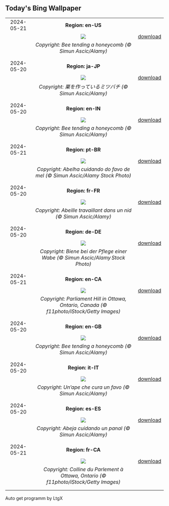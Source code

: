 ## Today's Bing Wallpaper
|      |      |      |
| :----: | :----: | :----: |
|2024-05-21|**Region: en-US**||
||![](https://www.bing.com/th?id=OHR.HoneycombBee_EN-US2941694554_UHD.jpg&pid=hp&w=1152&h=648&rs=1&c=4)| [download](https://www.bing.com/th?id=OHR.HoneycombBee_EN-US2941694554_UHD.jpg)|
||*Copyright: Bee tending a honeycomb (© Simun Ascic/Alamy)*
||
|||
|2024-05-20|**Region: ja-JP**||
||![](https://www.bing.com/th?id=OHR.HoneycombBee_JA-JP0520778035_UHD.jpg&pid=hp&w=1152&h=648&rs=1&c=4)| [download](https://www.bing.com/th?id=OHR.HoneycombBee_JA-JP0520778035_UHD.jpg)|
||*Copyright: 巣を作っているミツバチ (© Simun Ascic/Alamy)*
||
|||
|2024-05-20|**Region: en-IN**||
||![](https://www.bing.com/th?id=OHR.HoneycombBee_EN-IN5264559093_UHD.jpg&pid=hp&w=1152&h=648&rs=1&c=4)| [download](https://www.bing.com/th?id=OHR.HoneycombBee_EN-IN5264559093_UHD.jpg)|
||*Copyright: Bee tending a honeycomb (© Simun Ascic/Alamy)*
||
|||
|2024-05-21|**Region: pt-BR**||
||![](https://www.bing.com/th?id=OHR.HoneycombBee_PT-BR0168442685_UHD.jpg&pid=hp&w=1152&h=648&rs=1&c=4)| [download](https://www.bing.com/th?id=OHR.HoneycombBee_PT-BR0168442685_UHD.jpg)|
||*Copyright: Abelha cuidando do favo de mel (© Simun Ascic/Alamy Stock Photo)*
||
|||
|2024-05-20|**Region: fr-FR**||
||![](https://www.bing.com/th?id=OHR.HoneycombBee_FR-FR7652566648_UHD.jpg&pid=hp&w=1152&h=648&rs=1&c=4)| [download](https://www.bing.com/th?id=OHR.HoneycombBee_FR-FR7652566648_UHD.jpg)|
||*Copyright: Abeille travaillant dans un nid (© Simun Ascic/Alamy)*
||
|||
|2024-05-20|**Region: de-DE**||
||![](https://www.bing.com/th?id=OHR.HoneycombBee_DE-DE7958601447_UHD.jpg&pid=hp&w=1152&h=648&rs=1&c=4)| [download](https://www.bing.com/th?id=OHR.HoneycombBee_DE-DE7958601447_UHD.jpg)|
||*Copyright: Biene bei der Pflege einer Wabe (© Simun Ascic/Alamy Stock Photo)*
||
|||
|2024-05-21|**Region: en-CA**||
||![](https://www.bing.com/th?id=OHR.OttawaParliamentHill_EN-CA0974893499_UHD.jpg&pid=hp&w=1152&h=648&rs=1&c=4)| [download](https://www.bing.com/th?id=OHR.OttawaParliamentHill_EN-CA0974893499_UHD.jpg)|
||*Copyright: Parliament Hill in Ottawa, Ontario, Canada (© f11photo/iStock/Getty Images)*
||
|||
|2024-05-20|**Region: en-GB**||
||![](https://www.bing.com/th?id=OHR.HoneycombBee_EN-GB4546978575_UHD.jpg&pid=hp&w=1152&h=648&rs=1&c=4)| [download](https://www.bing.com/th?id=OHR.HoneycombBee_EN-GB4546978575_UHD.jpg)|
||*Copyright: Bee tending a honeycomb (© Simun Ascic/Alamy)*
||
|||
|2024-05-20|**Region: it-IT**||
||![](https://www.bing.com/th?id=OHR.HoneycombBee_IT-IT9529563707_UHD.jpg&pid=hp&w=1152&h=648&rs=1&c=4)| [download](https://www.bing.com/th?id=OHR.HoneycombBee_IT-IT9529563707_UHD.jpg)|
||*Copyright: Un’ape che cura un favo (© Simun Ascic/Alamy)*
||
|||
|2024-05-20|**Region: es-ES**||
||![](https://www.bing.com/th?id=OHR.HoneycombBee_ES-ES4459802642_UHD.jpg&pid=hp&w=1152&h=648&rs=1&c=4)| [download](https://www.bing.com/th?id=OHR.HoneycombBee_ES-ES4459802642_UHD.jpg)|
||*Copyright: Abeja cuidando un panal (© Simun Ascic/Alamy)*
||
|||
|2024-05-21|**Region: fr-CA**||
||![](https://www.bing.com/th?id=OHR.OttawaParliamentHill_FR-CA4060254535_UHD.jpg&pid=hp&w=1152&h=648&rs=1&c=4)| [download](https://www.bing.com/th?id=OHR.OttawaParliamentHill_FR-CA4060254535_UHD.jpg)|
||*Copyright: Colline du Parlement à Ottawa, Ontario (© f11photo/iStock/Getty Images)*
||
|||

Auto get programm by LtgX

